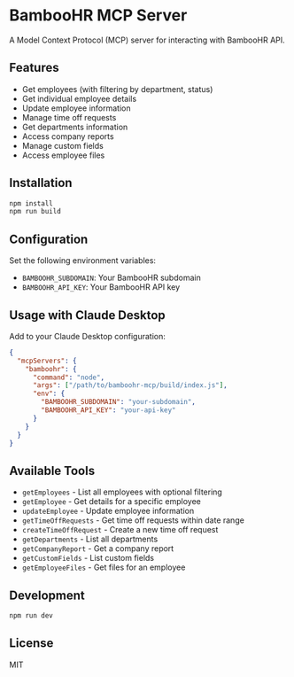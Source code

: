 # BambooHR MCP Server

A Model Context Protocol (MCP) server for interacting with BambooHR API.

## Features

- Get employees (with filtering by department, status)
- Get individual employee details
- Update employee information
- Manage time off requests
- Get departments information
- Access company reports
- Manage custom fields
- Access employee files

## Installation

```bash
npm install
npm run build
```

## Configuration

Set the following environment variables:

- `BAMBOOHR_SUBDOMAIN`: Your BambooHR subdomain
- `BAMBOOHR_API_KEY`: Your BambooHR API key

## Usage with Claude Desktop

Add to your Claude Desktop configuration:

```json
{
  "mcpServers": {
    "bamboohr": {
      "command": "node",
      "args": ["/path/to/bamboohr-mcp/build/index.js"],
      "env": {
        "BAMBOOHR_SUBDOMAIN": "your-subdomain",
        "BAMBOOHR_API_KEY": "your-api-key"
      }
    }
  }
}
```

## Available Tools

- `getEmployees` - List all employees with optional filtering
- `getEmployee` - Get details for a specific employee
- `updateEmployee` - Update employee information
- `getTimeOffRequests` - Get time off requests within date range
- `createTimeOffRequest` - Create a new time off request
- `getDepartments` - List all departments
- `getCompanyReport` - Get a company report
- `getCustomFields` - List custom fields
- `getEmployeeFiles` - Get files for an employee

## Development

```bash
npm run dev
```

## License

MIT
